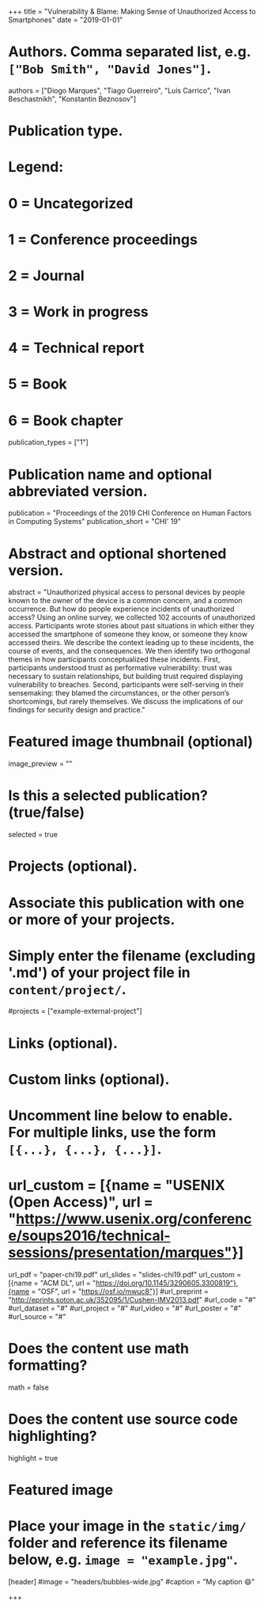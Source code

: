 +++
title = "Vulnerability & Blame: Making Sense of Unauthorized Access to Smartphones"
date = "2019-01-01"

# Authors. Comma separated list, e.g. `["Bob Smith", "David Jones"]`.
authors = ["Diogo Marques", "Tiago Guerreiro", "Luis Carrico", "Ivan Beschastnikh", "Konstantin Beznosov"]

# Publication type.
# Legend:
# 0 = Uncategorized
# 1 = Conference proceedings
# 2 = Journal
# 3 = Work in progress
# 4 = Technical report
# 5 = Book
# 6 = Book chapter
publication_types = ["1"]

# Publication name and optional abbreviated version.
publication = "Proceedings of the 2019 CHI Conference on Human Factors in Computing Systems"
publication_short = "CHI' 19"

# Abstract and optional shortened version.
abstract = "Unauthorized physical access to personal devices by people known to the owner of the device is a common concern, and a common occurrence. But how do people experience incidents of unauthorized access? Using an online survey, we collected 102 accounts of unauthorized access. Participants wrote stories about past situations in which either they accessed the smartphone of someone they know, or someone they know accessed theirs. We describe the context leading up to these incidents, the course of events, and the consequences. We then identify two orthogonal themes in how participants conceptualized these incidents. First, participants understood trust as performative vulnerability: trust was necessary to sustain relationships, but building trust required displaying vulnerability to breaches. Second, participants were self-serving in their sensemaking: they blamed the circumstances, or the other person’s shortcomings, but rarely themselves. We discuss the implications of our findings for security design and practice."


# Featured image thumbnail (optional)
image_preview = ""

# Is this a selected publication? (true/false)
selected = true

# Projects (optional).
#   Associate this publication with one or more of your projects.
#   Simply enter the filename (excluding '.md') of your project file in `content/project/`.
#projects = ["example-external-project"]

# Links (optional).
# Custom links (optional).
#   Uncomment line below to enable. For multiple links, use the form `[{...}, {...}, {...}]`.
# url_custom = [{name = "USENIX (Open Access)", url = "https://www.usenix.org/conference/soups2016/technical-sessions/presentation/marques"}]
url_pdf = "paper-chi19.pdf"
url_slides = "slides-chi19.pdf"
url_custom = [{name = "ACM DL", url = "https://doi.org/10.1145/3290605.3300819"},{name = "OSF", url = "https://osf.io/mwuc8"}]
#url_preprint = "http://eprints.soton.ac.uk/352095/1/Cushen-IMV2013.pdf"
#url_code = "#"
#url_dataset = "#"
#url_project = "#"
#url_video = "#"
#url_poster = "#"
#url_source = "#"


# Does the content use math formatting?
math = false

# Does the content use source code highlighting?
highlight = true

# Featured image
# Place your image in the `static/img/` folder and reference its filename below, e.g. `image = "example.jpg"`.
[header]
#image = "headers/bubbles-wide.jpg"
#caption = "My caption :smile:"

+++


